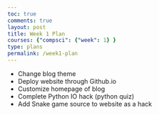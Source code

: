 ```yaml
---
toc: true
comments: true
layout: post
title: Week 1 Plan
courses: {"compsci": {"week": 1} }
type: plans
permalink: /week1-plan
---
```

- Change blog theme
- Deploy website through Github.io
- Customize homepage of blog
- Complete Python IO hack (python quiz)
- Add Snake game source to website as a hack
